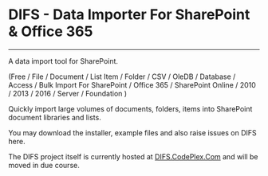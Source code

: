 # DIFS - Data Importer For SharePoint &amp; Office 365
---
A data import tool for SharePoint.

(Free / File / Document / List Item / Folder / CSV / OleDB / Database / Access / Bulk Import For SharePoint / Office 365 / SharePoint Online / 2010 / 2013 / 2016 / Server / Foundation )

Quickly import large volumes of documents, folders, items into SharePoint document libraries and lists.

You may download the installer, example files and also raise issues on DIFS here.

The DIFS project itself is currently hosted at [DIFS.CodePlex.Com](https://difs.codeplex.com) and will be moved in due course.
